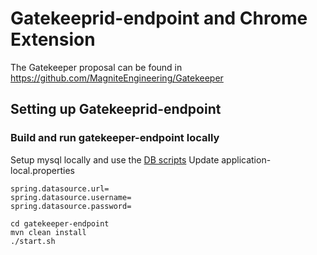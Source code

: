 # Gatekeeprid-endpoint and Chrome Extension

The Gatekeeper proposal can be found in https://github.com/MagniteEngineering/Gatekeeper

## Setting up Gatekeeprid-endpoint

### Build and run gatekeeper-endpoint locally

Setup mysql locally and use the [DB scripts](/gatekeeper-endpoint/src/main/resources/schema.sql)
Update application-local.properties

```
spring.datasource.url=
spring.datasource.username=
spring.datasource.password=
```

```
cd gatekeeper-endpoint
mvn clean install
./start.sh
```



